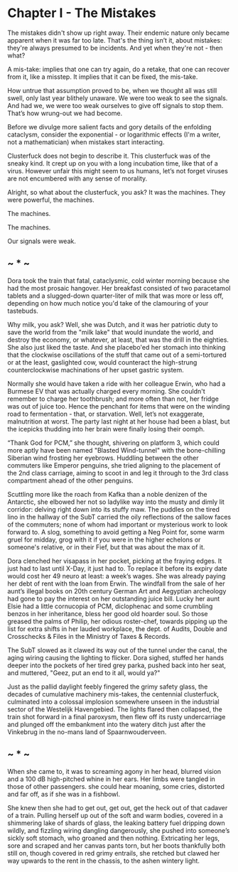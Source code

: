 # Chapter I - The Mistakes

The mistakes didn't show up right away. Their endemic nature only became apparent when it was far too late. That's the thing isn’t it, about mistakes: they're always presumed to be incidents. And yet when they're not - then what? 

A mis-take: implies that one can try again, do a retake, that one can recover from it, like a misstep. It implies that it can be fixed, the mis-take. 

How untrue that assumption proved to be, when we thought all was still swell, only last year blithely unaware. We were too weak to see the signals. And had we, we were too weak ourselves to give off signals to stop them. That’s how wrung-out we had become. 

Before we divulge more salient facts and gory details of the enfolding cataclysm, consider the exponential - or logarithmic effects (I'm a writer, not a mathematician) when mistakes start interacting. 

Clusterfuck does not begin to describe it. This clusterfuck was of the sneaky kind. It crept up on you with a long incubation time, like that of a virus. However unfair this might seem to us humans, let’s not forget viruses are not encumbered with any sense of morality. 

Alright, so what about the clusterfuck, you ask? It was the machines. They were powerful, the machines.

The machines.

The machines.

Our signals were weak. 

##                                         ~ * ~

Dora took the train that fatal, cataclysmic, cold winter morning because she had the most prosaic hangover. Her breakfast consisted of two paracetamol tablets and a slugged-down quarter-liter of milk that was more or less off, depending on how much notice you'd take of the clamouring of your tastebuds. 

Why milk, you ask? Well, she was Dutch, and it was her patriotic duty to save the world from the "milk lake" that would inundate the world, and destroy the economy, or whatever, at least, that was the drill in the eighties. She also just liked the taste. And she placebo'ed her stomach into thinking that the clockwise oscillations of the stuff that came out of a semi-tortured or at the least, gaslighted cow, would counteract the high-strung counterclockwise machinations of her upset gastric system.

Normally she would have taken a ride with her colleague Erwin, who had a Burmese EV that was actually charged every morning. She couldn't remember to charge her toothbrush; and more often than not, her fridge was out of juice too. Hence the penchant for items that were on the winding road to fermentation - that, or starvation. Well, let’s not exaggerate, malnutrition at worst. The party last night at her house had been a blast, but the icepicks thudding into her brain were finally losing their oomph.

“Thank God for PCM,” she thought, shivering on platform 3, which could more aptly have been named "Blasted Wind-tunnel" with the bone-chilling Siberian wind frosting her eyebrows. Huddling between the other commuters like Emperor penguins, she tried aligning to the placement of the 2nd class carriage, aiming to scoot in and leg it through to the 3rd class compartment ahead of the other penguins.

Scuttling more like the roach from Kafka than a noble denizen of the Antarctic, she elbowed her not so ladylike way into the musty and dimly lit corridor: delving right down into its stuffy maw. The puddles on the tired lino in the hallway of the SubT carried the oily reflections of the sallow faces of the commuters; none of whom had important or mysterious work to look forward to. A slog, something to avoid getting a Neg Point for, some warm gruel for midday, grog with it if you were in the higher echelons or someone's relative, or in their Fief, but that was about the max of it.

Dora clenched her visapass in her pocket, picking at the fraying edges. It just had to last until X-Day, it just had to. To replace it before its expiry date would cost her 49 neuro at least: a week’s wages. She was already paying her debt of rent with the loan from Erwin. The windfall from the sale of her aunt’s illegal books on 20th century German Art and Aegyptian archeology had gone to pay the interest on her outstanding juice bill. Lucky her aunt Elsie had a little cornucopia of PCM, diclophenac and some crumbling benzos in her inheritance, bless her good old hoarder soul. So those greased the palms of Philip, her odious roster-chef, towards pipping up the list for extra shifts in her lauded workplace, the dept. of Audits, Double and Crosschecks & Files in the Ministry of Taxes & Records.

The SubT slowed as it clawed its way out of the tunnel under the canal, the aging wiring causing the lighting to flicker. Dora sighed, stuffed her hands deeper into the pockets of her tired grey parka, pushed back into her seat, and muttered, "Geez, put an end to it all, would ya?"

Just as the pallid daylight feebly fingered the grimy safety glass, the decades of cumulative machinery mis-takes, the centennial clusterfuck, culminated into a colossal implosion somewhere unseen in the industrial sector of the Westelijk Havengebied. The lights flared then collapsed, the train shot forward in a final paroxysm, then flew off its rusty undercarriage and plunged off the embankment into the watery ditch just after the Vinkebrug in the no-mans land of Spaarnwouderveen.

##                                         ~ * ~

When she came to, it was to screaming agony in her head, blurred vision and a 100 dB high-pitched whine in her ears. Her limbs were tangled in those of other passengers. she could hear moaning, some cries, distorted and far off, as if she was in a fishbowl. 

She knew then she had to get out, get out, get the heck out of that cadaver of a train. Pulling herself up out of the soft and warm bodies, covered in a shimmering lake of shards of glass, the leaking battery fuel dripping down wildly, and fizzling wiring dangling dangerously, she pushed into someone’s sickly soft stomach, who groaned and then nothing. Extricating her legs, sore and scraped and her canvas pants torn, but her boots thankfully both still on, though covered in red grimy entrails, she retched but clawed her way upwards to the rent in the chassis, to the ashen wintery light.
